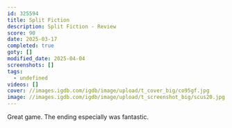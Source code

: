 ```yaml
---
id: 325594
title: Split Fiction
description: Split Fiction - Review
score: 90
date: 2025-03-17
completed: true
goty: []
modified_date: 2025-04-04
screenshots: []
tags:
  - undefined
videos: []
cover: //images.igdb.com/igdb/image/upload/t_cover_big/co95gf.jpg
image: //images.igdb.com/igdb/image/upload/t_screenshot_big/scus20.jpg
---
```

Great game. The ending especially was fantastic.